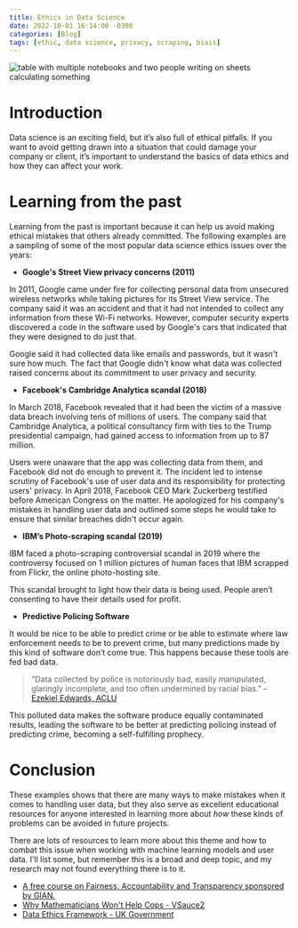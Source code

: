 ```yaml
---
title: Ethics in Data Science
date: 2022-10-01 16:14:00 -0300
categories: [Blog]
tags: [ethic, data science, privacy, scraping, biais]
---
```


![table with multiple notebooks and two people writing on sheets calculating something](https://ik.imagekit.io/devmedeiros/scott-graham-5fNmWej4tAA-unsplash_npKji7Euw.jpg?ik-sdk-version=javascript-1.4.3&updatedAt=1664645960833#center)

# Introduction
Data science is an exciting field, but it’s also full of ethical pitfalls. If you want to avoid getting drawn into a situation that could damage your company or client, it’s important to understand the basics of data ethics and how they can affect your work.

# Learning from the past

Learning from the past is important because it can help us avoid making ethical mistakes that others already committed. The following examples are a sampling of some of the most popular data science ethics issues over the years:

- **Google's Street View privacy concerns (2011)**

In 2011, Google came under fire for collecting personal data from unsecured wireless networks while taking pictures for its Street View service. The company said it was an accident and that it had not intended to collect any information from these Wi-Fi networks. However, computer security experts discovered a code in the software used by Google's cars that indicated that they were designed to do just that.

Google said it had collected data like emails and passwords, but it wasn't sure how much. The fact that Google didn't know what data was collected raised concerns about its commitment to user privacy and security. 

- **Facebook's Cambridge Analytica scandal (2018)**

In March 2018, Facebook revealed that it had been the victim of a massive data breach involving tens of millions of users. The company said that Cambridge Analytica, a political consultancy firm with ties to the Trump presidential campaign, had gained access to information from up to 87 million.

Users were unaware that the app was collecting data from them, and Facebook did not do enough to prevent it. The incident led to intense scrutiny of Facebook's use of user data and its responsibility for protecting users' privacy. In April 2018, Facebook CEO Mark Zuckerberg testified before American Congress on the matter. He apologized for his company's mistakes in handling user data and outlined some steps he would take to ensure that similar breaches didn't occur again.

- **IBM’s Photo-scraping scandal (2019)**

IBM faced a photo-scraping controversial scandal in 2019 where the controversy focused on 1 million pictures of human faces that IBM scrapped from Flickr, the online photo-hosting site.

This scandal brought to light how their data is being used. People aren’t consenting to have their details used for profit. 

- **Predictive Policing Software**

It would be nice to be able to predict crime or be able to estimate where law enforcement needs to be to prevent crime, but many predictions made by this kind of software don’t come true. This happens because these tools are fed bad data.

> “Data collected by police is notoriously bad, easily manipulated, glaringly incomplete, and too often undermined by racial bias.” – [Ezekiel Edwards, ACLU](https://www.aclu.org/news/criminal-law-reform/predictive-policing-software-more-accurate)

This polluted data makes the software produce equally contaminated results, leading the software to be better at predicting policing instead of predicting crime, becoming a self-fulfilling prophecy.

# Conclusion

These examples shows that there are many ways to make mistakes when it comes to handling user data, but they also serve as excellent educational resources for anyone interested in learning more about _how_ these kinds of problems can be avoided in future projects.

There are lots of resources to learn more about this theme and how to combat this issue when working with machine learning models and user data. I'll list some, but remember this is a broad and deep topic, and my research may not found everything there is to it.

- [A free course on Fairness, Accountability and Transparency sponsored by GIAN.](https://geomblog.github.io/fairness/)
- [Why Mathematicians Won't Help Cops - VSauce2](https://www.youtube.com/watch?v=bXitS_PMyFQ)
- [Data Ethics Framework - UK Government](https://www.gov.uk/government/publications/data-ethics-framework/data-ethics-framework-2020)